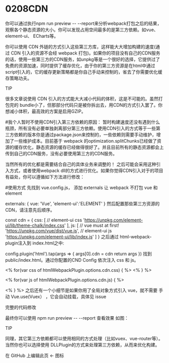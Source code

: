 # 0208CDN
你可以通过执行npm run preview -- --report来分析webpack打包之后的结果，观察各个静态资源的大小。你可以发现占用空间最多的是第三方依赖。如vue、element-ui、 ECharts等。

你可以使用 CDN 外链的方式引入这些第三方库，这样能大大增加构建的速度(通过 CDN 引入的资源不会经 webpack 打包)。如果你的项目没有自己的CDN服务的话，使用一些第三方的CDN服务，如unpkg等是一个很好的选择，它提供过了免费的资源加速，同时提供了缓存优化，由于你的第三方资源是在html中通过script引入的，它的缓存更新策略都是你自己手动来控制的，省去了你需要优化缓存策略功夫。

TIP

很多文章说使用 CDN 引入的方式能大大减小代码的体积，这是不可能的。虽然打包完的 bundle小了，但那部分代码只是被你拆出去，用CDN的方式引入罢了。你想减小体积，最高效的方案是启用GZIP。

#我个人暂时不使用CDN引入第三方依赖的原因：
暂时构建速度还没有遇到什么瓶颈，所有没有必要单独剥离部分第三方依赖。使用CDN引入的方式等于一些第三方依赖的版本你是通过package.json来控制的，一些依赖则需要手动维护，增加了一些维护成本。目前基于 webpack 的optimization.splitChunks已经做了资源的缓存优化，静态资源的缓存已经做得很好了。并且目前所有的静态资源都会上传到自己的CDN服务，没有必要使用第三方的CDN服务。

当然所有的优化都是需要结合自己的具体业务来调整的！ 之后可能会采用这种引入方式，或者使用webpack dll的方式进行优化。如果你觉得CDN引入对于的项目有益处，你可以遵循如下方法进行修改：

#使用方式
先找到 vue.config.js， 添加 externals 让 webpack 不打包 vue 和 element

externals: {
  vue: 'Vue',
  'element-ui':'ELEMENT'
}
然后配置那些第三方资源的CDN，请注意先后顺序。

const cdn = {
  css: [
    // element-ui css
    'https://unpkg.com/element-ui/lib/theme-chalk/index.css'
  ],
  js: [
    // vue must at first!
    'https://unpkg.com/vue/dist/vue.js',
    // element-ui js
    'https://unpkg.com/element-ui/lib/index.js'
  ]
}
之后通过 html-webpack-plugin注入到 index.html之中:

config.plugin('html').tap(args => {
  args[0].cdn = cdn
  return args
})
找到 public/index.html。通过你配置的CND Config 依次注入 css 和 js。

<head>
  <!-- 引入样式 -->
  <% for(var css of htmlWebpackPlugin.options.cdn.css) { %>
    <link rel="stylesheet" href="<%=css%>">
  <% } %>
</head>

<!-- 引入JS -->
<% for(var js of htmlWebpackPlugin.options.cdn.js) { %>
  <script src="<%=js%>"></script>
<% } %>
之后还有一个小细节是如果你用了全局对象方式引入 vue，就不需要 手动 Vue.use(Vuex） ，它会自动挂载，具体见 issue

完整的代码修改

最终你可以使用 npm run preview -- --report 查看效果 如图：



TIP

同理，其它第三方依赖都可以使用相同的方式处理（比如vuex、vue-router等）。当然你也可以选择使用 DLLPlugin的方式来处理第三方依赖，从而来优化构建。

在 GitHub 上编辑此页 
← 图标